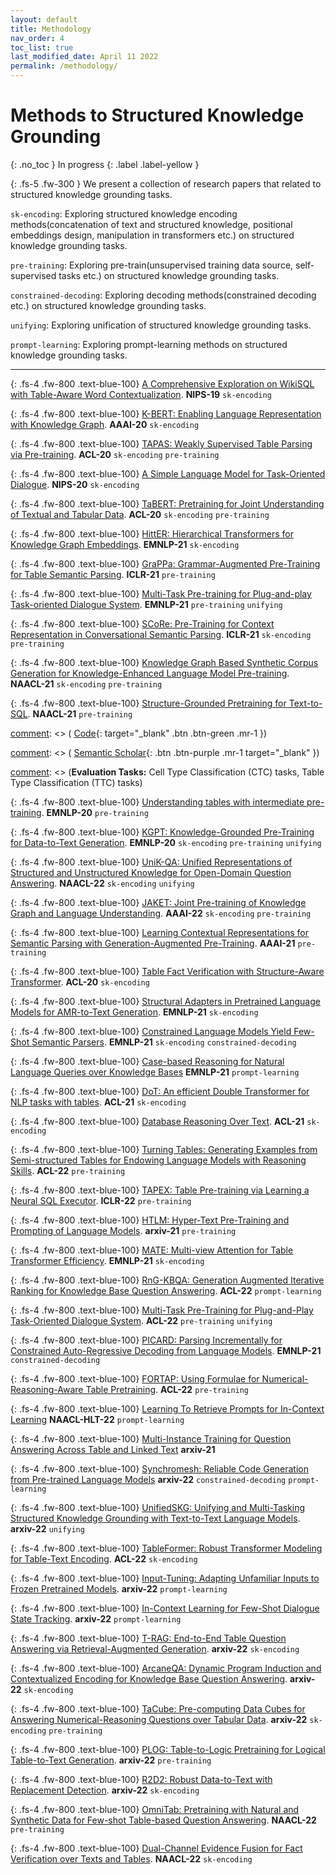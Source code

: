 ```yaml
---
layout: default
title: Methodology
nav_order: 4
toc_list: true
last_modified_date: April 11 2022
permalink: /methodology/
---
```


# Methods to Structured Knowledge Grounding
{: .no_toc }
In progress
{: .label .label-yellow }

{: .fs-5 .fw-300 }
We present a collection of research papers that related to structured knowledge grounding tasks.

[comment]: <> (## Table of contents)

[comment]: <> ({: .no_toc .text-delta .fs-4 style="font-weight:800"})

[comment]: <> (- TOC)

[comment]: <> ({:toc})

`sk-encoding`: Exploring structured knowledge encoding methods(concatenation of text and structured knowledge, positional embeddings design, manipulation in transformers etc.) on structured knowledge grounding tasks.

`pre-training`: Exploring pre-train(unsupervised training data source, self-supervised tasks etc.) on structured knowledge grounding tasks.

`constrained-decoding`: Exploring decoding methods(constrained decoding etc.) on structured knowledge grounding tasks.

`unifying`: Exploring unification of structured knowledge grounding tasks.

`prompt-learning`: Exploring prompt-learning methods on structured knowledge grounding tasks.

---

{: .fs-4 .fw-800 .text-blue-100}
[A Comprehensive Exploration on WikiSQL with Table-Aware Word Contextualization](https://arxiv.org/abs/1902.01069). 
 **NIPS-19** `sk-encoding`

[comment]: <> (<span class="fs-1">)

[comment]: <> (   [Code]&#40;https://github.com/naver/sqlova&#41;{: target="_blank" .btn .btn-green .mr-1 })

[comment]: <> (   [Semantic Scholar]&#40;https://www.semanticscholar.org/paper/A-Comprehensive-Exploration-on-WikiSQL-with-Word-Hwang-Yim/46b5d1bfe9bc72e056626c7f8cfd4936a4a00c0d&#41;{: .btn .btn-purple .mr-1 target="_blank" })

[comment]: <> (</span>)

[comment]: <> (**Evaluation Tasks:** [WikiSQL]&#40;/benchmarks#wikisql&#41;)


{: .fs-4 .fw-800 .text-blue-100}
[K-BERT: Enabling Language Representation with Knowledge Graph](https://arxiv.org/abs/1909.07606). 
**AAAI-20** `sk-encoding`

[comment]: <> (<span class="fs-1">)

[comment]: <> (   [Code]&#40;https://github.com/autoliuweijie/K-BERT&#41;{: target="_blank" .btn .btn-green .mr-1 })

[comment]: <> (   [Semantic Scholar]&#40;https://www.semanticscholar.org/paper/K-BERT%3A-Enabling-Language-Representation-with-Graph-Liu-Zhou/06a73ad09664435f8b3cd90293f4e05a047cf375&#41;{: .btn .btn-purple .mr-1 target="_blank" })

[comment]: <> (</span> )

[comment]: <> (**Evaluation Tasks:** Book, review,Chnsenticorp, Shopping, Weibo, XNLI, LCQMC, NLPCC-DBQA, MSRA-NER, Finance Q&A, Law Q&A, Finance NER, Medicine NER)

{: .fs-4 .fw-800 .text-blue-100}
[TAPAS: Weakly Supervised Table Parsing via Pre-training](https://arxiv.org/abs/2004.02349). 
**ACL-20** `sk-encoding` `pre-training`

[comment]: <> (<span class="fs-1">)

[comment]: <> (   [Code]&#40;https://github.com/google-research/tapas&#41;{: target="_blank" .btn .btn-green .mr-1 })

[comment]: <> (   [Semantic Scholar]&#40;https://www.semanticscholar.org/paper/TaPas%3A-Weakly-Supervised-Table-Parsing-via-Herzig-Nowak/52cb05d721688cb766c6e282e9d55c3b8e3dc0cf&#41;{: .btn .btn-purple .mr-1 target="_blank" })

[comment]: <> (</span> )

[comment]: <> (**Evaluation Tasks:** [WikiSQL]&#40;/benchmarks#wikisql&#41;, [WikiTableQuestion]&#40;/benchmarks#wikitablequestion&#41;, [SQA]&#40;/benchmarks#msr-sqa&#41;)

{: .fs-4 .fw-800 .text-blue-100}
[A Simple Language Model for Task-Oriented Dialogue](https://arxiv.org/abs/2005.00796). 
**NIPS-20** `sk-encoding`

[comment]: <> (<span class="fs-1">)

[comment]: <> (   [Code]&#40;https://github.com/salesforce/simpletod&#41;{: target="_blank" .btn .btn-green .mr-1 })

[comment]: <> (   [Semantic Scholar]&#40;https://www.semanticscholar.org/paper/A-Simple-Language-Model-for-Task-Oriented-Dialogue-Hosseini-Asl-McCann/71d64c24dc0ac9726d2be57f4936ac4528430f64&#41;{: .btn .btn-purple .mr-1 target="_blank" })

[comment]: <> (</span> )

[comment]: <> (**Evaluation Tasks:** [MultiWoZ]&#40;/benchmarks#multiwoz21&#41;)

{: .fs-4 .fw-800 .text-blue-100}
[TaBERT: Pretraining for Joint Understanding of Textual and Tabular Data](https://arxiv.org/abs/2005.08314). 
**ACL-20** `sk-encoding` `pre-training`

[comment]: <> (<span class="fs-1">)

[comment]: <> (   [Code]&#40;http://fburl.com/TaBERT&#41;{: target="_blank" .btn .btn-green .mr-1 })

[comment]: <> (   [Semantic Scholar]&#40;https://www.semanticscholar.org/paper/TaBERT%3A-Pretraining-for-Joint-Understanding-of-and-Yin-Neubig/a5b1d1cab073cb746a990b37d42dc7b67763f881&#41;{: .btn .btn-purple .mr-1 target="_blank" })

[comment]: <> (</span> )

[comment]: <> (**Evaluation Tasks:** [WikiSQL]&#40;/benchmarks#wikisql&#41;, [Spider]&#40;/benchmarks#spider&#41;)

{: .fs-4 .fw-800 .text-blue-100}
[HittER: Hierarchical Transformers for Knowledge Graph Embeddings](https://arxiv.org/abs/2008.12813). 
**EMNLP-21** `sk-encoding`

[comment]: <> (<span class="fs-1">)

[comment]: <> (   [Code]&#40;https://github.com/sanxing-chen/HittER&#41;{: target="_blank" .btn .btn-green .mr-1 })

[comment]: <> (   [Semantic Scholar]&#40;https://www.semanticscholar.org/paper/HittER%3A-Hierarchical-Transformers-for-Knowledge-Chen-Liu/7e7499b47fe57033768f26ef98a3b644688eb2a2&#41;{: .btn .btn-purple .mr-1 target="_blank" })

[comment]: <> (</span> )

[comment]: <> (**Evaluation Tasks:** FB15K-237, WN18RR, FreebaseQA, [WebQuestionSP]&#40;/benchmarks#webqsp&#41;)

{: .fs-4 .fw-800 .text-blue-100}
[GraPPa: Grammar-Augmented Pre-Training for Table Semantic Parsing](https://arxiv.org/abs/2009.13845). 
**ICLR-21** `pre-training`

[comment]: <> (<span class="fs-1">)

[comment]: <> (   [Code]&#40;https://github.com/taoyds/grappa&#41;{: target="_blank" .btn .btn-green .mr-1 })

[comment]: <> (   [Pre-trained Model]&#40;https://huggingface.co/Salesforce/grappa_large_jnt&#41;{: .btn .btn-purple .mr-1 target="_blank" })

[comment]: <> (   [Semantic Scholar]&#40;https://www.semanticscholar.org/paper/GraPPa%3A-Grammar-Augmented-Pre-Training-for-Table-Yu-Wu/eedf45f62dea0eaef5643c42c84f7cc7b80ee782&#41;{: .btn .btn-purple .mr-1 target="_blank" })

[comment]: <> (</span> )

[comment]: <> (**Evaluation Tasks:** [Spider]&#40;/benchmarks#spider&#41;, [WikiSQL fully-supervised-setting&weakly-supervised-setting]&#40;/benchmarks#wikisql&#41;, [WikiTableQuestion]&#40;/benchmarks#wikitablequestion&#41;)

{: .fs-4 .fw-800 .text-blue-100}
[Multi-Task Pre-training for Plug-and-play Task-oriented Dialogue System](https://arxiv.org/abs/2109.14739). 
**EMNLP-21** `pre-training` `unifying`

{: .fs-4 .fw-800 .text-blue-100}
[SCoRe: Pre-Training for Context Representation in Conversational Semantic Parsing](https://openreview.net/forum?id=oyZxhRI2RiE). 
**ICLR-21** `sk-encoding` `pre-training`

[comment]: <> (<span class="fs-1">)

[comment]: <> (   [Code]&#40;https://github.com/microsoft/SCoRE&#41;{: target="_blank" .btn .btn-green .mr-1 })

[comment]: <> (   [Semantic Scholar]&#40;https://www.semanticscholar.org/paper/SCoRe%3A-Pre-Training-for-Context-Representation-in-Yu-Zhang/ff1d3698b8d5f942e6a0775e173720210429b8ae&#41;{: .btn .btn-purple .mr-1 target="_blank" })

[comment]: <> (</span> )

[comment]: <> (**Evaluation Tasks:** [SParC]&#40;/benchmarks#sparc&#41;, [CoSQL]&#40;/benchmarks#cosql&#41;, [MultiWoZ2.1]&#40;/benchmarks#multiwoz&#41;, [SQA]&#40;/benchmarks#sqa&#41;)

{: .fs-4 .fw-800 .text-blue-100}
[Knowledge Graph Based Synthetic Corpus Generation for Knowledge-Enhanced Language Model Pre-training](https://arxiv.org/abs/2010.12688). 
**NAACL-21** `sk-encoding` `pre-training`

{: .fs-4 .fw-800 .text-blue-100}
[Structure-Grounded Pretraining for Text-to-SQL](https://arxiv.org/abs/2010.12773). 
**NAACL-21** `pre-training`

[comment]: <> (<span class="fs-1">)

[comment]: <> (   [Code]&#40;https://aka.ms/strug&#41;{: target="_blank" .btn .btn-green .mr-1 })

[comment]: <> (   [Semantic Scholar]&#40;https://www.semanticscholar.org/paper/Structure-Grounded-Pretraining-for-Text-to-SQL-Deng-Awadallah/1e84152b10e48ef592917576ca74f814adadcdc7&#41;{: .btn .btn-purple .mr-1 target="_blank" })

[comment]: <> (</span>)

[comment]: <> ({: .fs-4 .fw-800 .text-blue-100})

[comment]: <> ([TUTA: Tree-based Transformers for Generally Structured Table Pre-training]&#40;https://arxiv.org/abs/2010.12537&#41;. )

[comment]: <> (**KDD-21**)

[comment]: <> (<span class="fs-1">)

[comment]: <> (   [Code](https://github.com/microsoft/TUTA_table_understanding/){: target="_blank" .btn .btn-green .mr-1 })

[comment]: <> (   [Semantic Scholar](https://www.semanticscholar.org/paper/TUTA%3A-Tree-based-Transformers-for-Generally-Table-Wang-Dong/24a12899ce97bd4a56f7c6b49d3979b9465f0190){: .btn .btn-purple .mr-1 target="_blank" })

[comment]: <> (</span> )

[comment]: <> (**Evaluation Tasks:** Cell Type Classification (CTC) tasks, Table Type Classification (TTC) tasks)

{: .fs-4 .fw-800 .text-blue-100}
[Understanding tables with intermediate pre-training](https://arxiv.org/abs/2010.00571). 
**EMNLP-20** `pre-training`

[comment]: <> (<span class="fs-1">)

[comment]: <> (   [Code]&#40;https://github.com/google-research/tapas&#41;{: target="_blank" .btn .btn-green .mr-1 })

[comment]: <> (   [Semantic Scholar]&#40;https://www.semanticscholar.org/paper/Understanding-tables-with-intermediate-pre-training-Eisenschlos-Krichene/65be695739d0fa35212e49ccccd129535e6d9e15&#41;{: .btn .btn-purple .mr-1 target="_blank" })

[comment]: <> (</span> )

[comment]: <> (**Evaluation Tasks:** [TabFact]&#40;/benchmarks#tabfact&#41;, [SQA]&#40;/benchmarks#msr-sqa&#41;)

{: .fs-4 .fw-800 .text-blue-100}
[KGPT: Knowledge-Grounded Pre-Training for Data-to-Text Generation](https://arxiv.org/abs/2010.02307). 
**EMNLP-20** `sk-encoding` `pre-training` `unifying`

[comment]: <> (<span class="fs-1">)

[comment]: <> (   [Code]&#40;https://github.com/wenhuchen/KGPT&#41;{: target="_blank" .btn .btn-green .mr-1 })

[comment]: <> (   [Semantic Scholar]&#40;https://www.semanticscholar.org/paper/KGPT%3A-Knowledge-Grounded-Pre-Training-for-Chen-Su/6f33bd4e62955f4d40424f8ae4ec83af4e97862c&#41;{: .btn .btn-purple .mr-1 target="_blank" })

[comment]: <> (</span>)

{: .fs-4 .fw-800 .text-blue-100}
[UniK-QA: Unified Representations of Structured and Unstructured Knowledge for Open-Domain Question Answering](https://arxiv.org/abs/2012.14610). 
**NAACL-22** `sk-encoding` `unifying`

[comment]: <> (<span class="fs-1">)

[comment]: <> (   [Semantic Scholar]&#40;https://www.semanticscholar.org/paper/UniK-QA%3A-Unified-Representations-of-Structured-and-O%C4%9Fuz-Chen/0ccf167707dddebe9bbfd2095256804698e3a81d&#41;{: .btn .btn-purple .mr-1 target="_blank" })

[comment]: <> (</span> )

[comment]: <> (**Evaluation Tasks:**  NaturalQuestions, WebQuestions)

{: .fs-4 .fw-800 .text-blue-100}
[JAKET: Joint Pre-training of Knowledge Graph and Language Understanding](https://arxiv.org/abs/2010.00796). 
**AAAI-22** `sk-encoding` `pre-training`

{: .fs-4 .fw-800 .text-blue-100}
[Learning Contextual Representations for Semantic Parsing with Generation-Augmented Pre-Training](https://arxiv.org/abs/2012.10309). 
**AAAI-21** `pre-training`

[comment]: <> (<span class="fs-1">)

[comment]: <> (   [Code]&#40;https://github.com/awslabs/gap-text2sql&#41;{: target="_blank" .btn .btn-green .mr-1 })

[comment]: <> (   [Semantic Scholar]&#40;https://www.semanticscholar.org/paper/Learning-Contextual-Representations-for-Semantic-Shi-Ng/c75a2ee17056d2b8c14ac25f9f328a09eb4cf040&#41;{: .btn .btn-purple .mr-1 target="_blank" })

[comment]: <> (</span>)

[comment]: <> (**Evaluation Tasks:** WikiNLDB)

{: .fs-4 .fw-800 .text-blue-100}
[Table Fact Verification with Structure-Aware Transformer](https://aclanthology.org/2020.emnlp-main.126/). 
**ACL-20** `sk-encoding`

[comment]: <> (<span class="fs-1">)

[comment]: <> (   [Code]&#40;https://github.com/zhhongzhi/sat&#41;{: target="_blank" .btn .btn-green .mr-1 })

[comment]: <> (   [Semantic Scholar]&#40;https://www.semanticscholar.org/paper/Table-Fact-Verification-with-Structure-Aware-Zhang-Wang/38b3c835e272a25fca4fe523dad627feb6552bd3&#41;{: .btn .btn-purple .mr-1 target="_blank" })

[comment]: <> (</span> )

[comment]: <> (**Evaluation Tasks:** [TabFact]&#40;/benchmarks#tabfact&#41;)

{: .fs-4 .fw-800 .text-blue-100}
[Structural Adapters in Pretrained Language Models for AMR-to-Text Generation](https://arxiv.org/abs/2103.09120). 
**EMNLP-21** `sk-encoding`

{: .fs-4 .fw-800 .text-blue-100}
[Constrained Language Models Yield Few-Shot Semantic Parsers](https://arxiv.org/abs/2104.08768). 
**EMNLP-21** `sk-encoding` `constrained-decoding`

{: .fs-4 .fw-800 .text-blue-100}
[Case-based Reasoning for Natural Language Queries over Knowledge Bases](https://arxiv.org/abs/2104.08762)
**EMNLP-21** `prompt-learning`

[comment]: <> (<span class="fs-1">)

[comment]: <> (   [Code]&#40;https://github.com/microsoft/semantic_parsing_with_constrained_lm&#41;{: target="_blank" .btn .btn-green .mr-1 })

[comment]: <> (</span> )

[comment]: <> (**Evaluation Tasks:** Overnight, Break, SMCalFlow)

[comment]: <> ({: .fs-4 .fw-800 .text-blue-100})

[comment]: <> ([TABBIE: Pretrained Representations of Tabular Data]&#40;https://arxiv.org/abs/2105.02584&#41;. )

[comment]: <> (**arixv-21**)

[comment]: <> (<span class="fs-1">)

[comment]: <> (   [Code]&#40;https://github.com/SFIG611/tabbie&#41;{: target="_blank" .btn .btn-green .mr-1 })

[comment]: <> (   [Semantic Scholar]&#40;https://www.semanticscholar.org/paper/TABBIE%3A-Pretrained-Representations-of-Tabular-Data-Iida-Thai/386bfd0e411dee4f512a8737c55dd84846981182&#41;{: .btn .btn-purple .mr-1 target="_blank" })

[comment]: <> (</span> )

{: .fs-4 .fw-800 .text-blue-100}
[DoT: An efficient Double Transformer for NLP tasks with tables](https://arxiv.org/abs/2106.00479). 
**ACL-21** `sk-encoding`

[comment]: <> (<span class="fs-1">)

[comment]: <> (   [Code]&#40;https://github.com/google-research/tapas&#41;{: target="_blank" .btn .btn-green .mr-1 })

[comment]: <> (</span> )

[comment]: <> (**Evaluation Tasks:** [WikiSQL]&#40;/benchmarks#wikisql&#41;,  [WikiTableQuestion]&#40;/benchmarks#wikitablequestion&#41;, [TabFact]&#40;/benchmarks#tabfact&#41;)

{: .fs-4 .fw-800 .text-blue-100}
[Database Reasoning Over Text](https://arxiv.org/abs/2106.01074). 
**ACL-21** `sk-encoding`

[comment]: <> (<span class="fs-1">)

[comment]: <> (   [Code]&#40;https://github.com/facebookresearch/NeuralDB&#41;{: target="_blank" .btn .btn-green .mr-1 })

[comment]: <> (</span> )

{: .fs-4 .fw-800 .text-blue-100}
[Turning Tables: Generating Examples from Semi-structured Tables for Endowing Language Models with Reasoning Skills](https://arxiv.org/abs/2107.07261). 
**ACL-22** `pre-training`

[comment]: <> (<span class="fs-1">)

[comment]: <> (   [Code]&#40;https://github.com/oriyor/turning_tables&#41;{: target="_blank" .btn .btn-green .mr-1 })

[comment]: <> (</span> )

[comment]: <> (**Evaluation Tasks:** DROP, IIRC, [MMQA]&#40;/benchmarks#multimodalqa&#41;)

{: .fs-4 .fw-800 .text-blue-100}
[TAPEX: Table Pre-training via Learning a Neural SQL Executor](https://arxiv.org/abs/2107.07653). 
**ICLR-22** `pre-training`

[comment]: <> (<span class="fs-1">)

[comment]: <> (   [Code]&#40;https://github.com/microsoft/Table-Pretraining&#41;{: target="_blank" .btn .btn-green .mr-1 })

[comment]: <> (   [Website]&#40;https://table-pretraining.github.io/&#41;{: target="_blank" .btn .btn-green .mr-1 })

[comment]: <> (   [Semantic Scholar]&#40;https://www.semanticscholar.org/paper/TAPEX%3A-Table-Pre-training-via-Learning-a-Neural-SQL-Liu-Chen/8592953f1ebe38ba4cab05c28a088f5d5691a514&#41;{: .btn .btn-purple .mr-1 target="_blank" })

[comment]: <> (</span> )

{: .fs-4 .fw-800 .text-blue-100}
[HTLM: Hyper-Text Pre-Training and Prompting of Language Models](https://arxiv.org/abs/2107.06955).
**arxiv-21** `pre-training`

{: .fs-4 .fw-800 .text-blue-100}
[MATE: Multi-view Attention for Table Transformer Efficiency](https://arxiv.org/abs/2109.04312).
**EMNLP-21** `sk-encoding`

[comment]: <> (<span class="fs-1">)

[comment]: <> (   [Code]&#40;https://github.com/google-research/tapas&#41;{: target="_blank" .btn .btn-green .mr-1 })

[comment]: <> (</span> )

[comment]: <> (**Evaluation Tasks:** [HybridQA]&#40;/benchmarks#hybridqa&#41;, [SQA]&#40;/benchmarks#msr-sqa&#41;, [WikiTableQuestion]&#40;/benchmarks#wikitablequestion&#41;, [TabFact]&#40;/benchmarks#tabfact&#41;)

{: .fs-4 .fw-800 .text-blue-100}
[RnG-KBQA: Generation Augmented Iterative Ranking for Knowledge Base Question Answering](https://arxiv.org/abs/2109.08678).
**ACL-22** `prompt-learning`

[comment]: <> ([comment]: <> &#40;<span class="fs-1">&#41;)

[comment]: <> ([comment]: <> &#40;   [Code]&#40;https://github.com/salesforce/rng-kbqa&#41;{: target="_blank" .btn .btn-green .mr-1 }&#41;)

[comment]: <> ([comment]: <> &#40;</span> &#41;)

[comment]: <> ([comment]: <> &#40;**Evaluation Tasks:** [GrailQA]&#40;/benchmarks#grailqa&#41;, [WebQSP]&#40;/benchmarks#webqsp&#41;&#41;)

{: .fs-4 .fw-800 .text-blue-100}
[Multi-Task Pre-Training for Plug-and-Play Task-Oriented Dialogue System](https://arxiv.org/abs/2109.14739). 
**ACL-22** `pre-training` `unifying`

{: .fs-4 .fw-800 .text-blue-100}
[PICARD: Parsing Incrementally for Constrained Auto-Regressive Decoding from Language Models](https://arxiv.org/abs/2109.05093). 
**EMNLP-21** `constrained-decoding`

[comment]: <> (<span class="fs-1">)

[comment]: <> (   [Code]&#40;https://github.com/ElementAI/picard&#41;{: target="_blank" .btn .btn-green .mr-1 })

[comment]: <> (</span> )

[comment]: <> (**Evaluation Tasks:** [Spider]&#40;/benchmarks#spider&#41;, [CoSQL]&#40;/benchmarks#cosql&#41;)

{: .fs-4 .fw-800 .text-blue-100}
[FORTAP: Using Formulae for Numerical-Reasoning-Aware Table Pretraining](https://arxiv.org/abs/2109.07323). 
**ACL-22** `pre-training`

{: .fs-4 .fw-800 .text-blue-100}
[Learning To Retrieve Prompts for In-Context Learning](https://arxiv.org/abs/2112.08633)
**NAACL-HLT-22** `prompt-learning`

{: .fs-4 .fw-800 .text-blue-100}
[Multi-Instance Training for Question Answering Across Table and Linked Text](https://arxiv.org/abs/2112.07337)
**arxiv-21**

{: .fs-4 .fw-800 .text-blue-100}
[Synchromesh: Reliable Code Generation from Pre-trained Language Models](https://arxiv.org/pdf/2201.11227.pdf)
**arxiv-22** `constrained-decoding` `prompt-learning`

{: .fs-4 .fw-800 .text-blue-100}
[UnifiedSKG: Unifying and Multi-Tasking Structured Knowledge Grounding with Text-to-Text Language Models](https://arxiv.org/abs/2201.05966). 
**arxiv-22** `unifying`

{: .fs-4 .fw-800 .text-blue-100}
[TableFormer: Robust Transformer Modeling for Table-Text Encoding](https://arxiv.org/abs/2203.00274). 
**ACL-22** `sk-encoding`

{: .fs-4 .fw-800 .text-blue-100}
[Input-Tuning: Adapting Unfamiliar Inputs to Frozen Pretrained Models](https://arxiv.org/abs/2203.03131). 
**arxiv-22** `prompt-learning`

{: .fs-4 .fw-800 .text-blue-100}
[In-Context Learning for Few-Shot Dialogue State Tracking](https://arxiv.org/abs/2203.08568). 
**arxiv-22** `prompt-learning`

{: .fs-4 .fw-800 .text-blue-100}
[T-RAG: End-to-End Table Question Answering via Retrieval-Augmented Generation](https://arxiv.org/abs/2203.16714). 
**arxiv-22** `sk-encoding`

{: .fs-4 .fw-800 .text-blue-100}
[ArcaneQA: Dynamic Program Induction and Contextualized Encoding for Knowledge Base Question Answering](https://arxiv.org/abs/2204.08109). 
**arxiv-22** `sk-encoding`

{: .fs-4 .fw-800 .text-blue-100}
[TaCube: Pre-computing Data Cubes for Answering Numerical-Reasoning Questions over Tabular Data](https://arxiv.org/abs/2205.12682). 
**arxiv-22** `sk-encoding` `pre-training`

{: .fs-4 .fw-800 .text-blue-100}
[PLOG: Table-to-Logic Pretraining for Logical Table-to-Text Generation](https://arxiv.org/abs/2205.12697). 
**arxiv-22** `pre-training`

{: .fs-4 .fw-800 .text-blue-100}
[R2D2: Robust Data-to-Text with Replacement Detection](https://arxiv.org/abs/2205.12467). 
**arxiv-22** `sk-encoding`

{: .fs-4 .fw-800 .text-blue-100}
[OmniTab: Pretraining with Natural and Synthetic Data for Few-shot Table-based Question Answering](https://arxiv.org/abs/2207.03637). 
**NAACL-22** `pre-training`

{: .fs-4 .fw-800 .text-blue-100}
[Dual-Channel Evidence Fusion for Fact Verification over Texts and Tables](https://aclanthology.org/2022.naacl-main.384/). 
**NAACL-22** `sk-encoding`